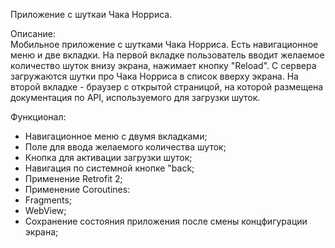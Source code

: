 Приложение с шуткаи Чака Норриса.  
  
  
  Описание:  
 Мобильное приложение с шутками Чака Норриса. Есть навигационное меню и две вкладки. На первой вкладке пользователь вводит желаемое
количество шуток внизу экрана, нажимает кнопку "Reload". С сервера загружаются шутки про Чака Норриса в список вверху экрана.
На второй вкладке - браузер с открытой страницой, на которой размещена документация по API, используемого для загрузки шуток.
   
  Функционал:  
- Навигационное меню с двумя вкладками;
- Поле для ввода желаемого количества шуток;
- Кнопка для активации загрузки шуток;
- Навигация по системной кнопке "back;
- Применение Retrofit 2;
- Применение Coroutines:
- Fragments;
- WebView;
- Сохранение состояния приложения после смены концфигурации экрана;
